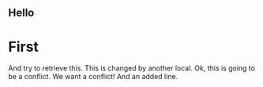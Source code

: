 ## Hello
# First
And try to retrieve this.
This is changed by another local.
Ok, this is going to be a conflict.
We want a conflict!
And an
added line.

